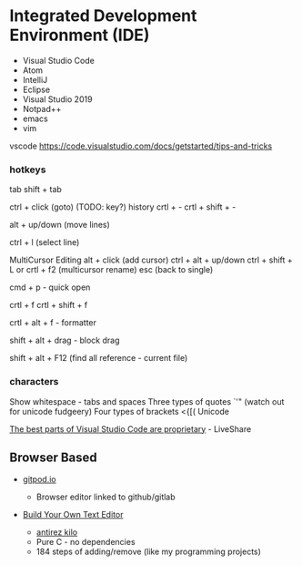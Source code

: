 Integrated Development Environment (IDE)
========================================

* Visual Studio Code
* Atom
* IntelliJ
* Eclipse
* Visual Studio 2019
* Notpad++
* emacs
* vim


vscode
https://code.visualstudio.com/docs/getstarted/tips-and-tricks

### hotkeys

tab
shift + tab

ctrl + click (goto)  (TODO: key?)
history
crtl + -
crtl + shift + -

alt + up/down (move lines)

ctrl + l (select line)

MultiCursor Editing
alt + click (add cursor)
ctrl + alt + up/down
ctrl + shift + L   or  crtl + f2 (multicursor rename)
esc (back to single)

cmd + p - quick open

crtl + f
crtl + shift + f

crtl + alt + f - formatter

shift + alt + drag - block drag




shift + alt + F12  (find all reference - current file)



### characters

Show whitespace - tabs and spaces
Three types of quotes `'" (watch out for unicode fudgeery)
Four types of brackets <{[(
Unicode


[The best parts of Visual Studio Code are proprietary](https://underjord.io/the-best-parts-of-visual-studio-code-are-proprietary.html) - LiveShare

Browser Based
-------------

* [gitpod.io](https://gitpod.io)
    * Browser editor linked to github/gitlab


* [Build Your Own Text Editor](https://viewsourcecode.org/snaptoken/kilo/)
    * [antirez kilo](http://antirez.com/news/108)
    * Pure C - no dependencies
    * 184 steps of adding/remove (like my programming projects)

